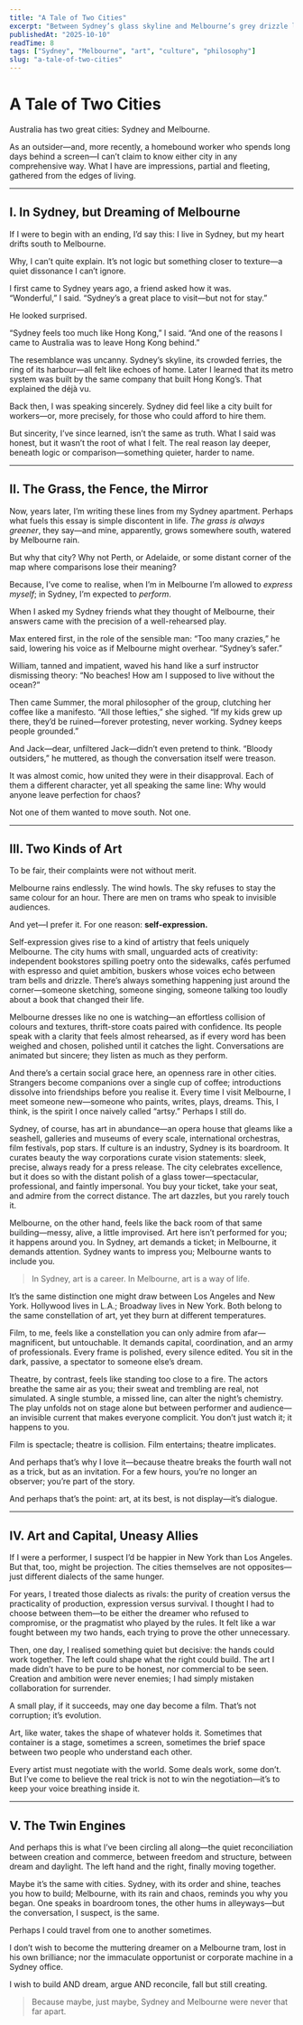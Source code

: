 ```yaml
---
title: "A Tale of Two Cities"
excerpt: "Between Sydney’s glass skyline and Melbourne’s grey drizzle lies a rhythm of life—the tension between art as a career and art as a way of being."
publishedAt: "2025-10-10"
readTime: 8
tags: ["Sydney", "Melbourne", "art", "culture", "philosophy"]
slug: "a-tale-of-two-cities"
---
```


# **A Tale of Two Cities**

Australia has two great cities: Sydney and Melbourne.  

As an outsider—and, more recently, a homebound worker who spends long days behind a screen—I can’t claim to know either city in any comprehensive way. What I have are impressions, partial and fleeting, gathered from the edges of living.  

---

## **I. In Sydney, but Dreaming of Melbourne**

If I were to begin with an ending, I’d say this: I live in Sydney, but my heart drifts south to Melbourne.  

Why, I can’t quite explain. It’s not logic but something closer to texture—a quiet dissonance I can’t ignore.  

I first came to Sydney years ago, a friend asked how it was.  
“Wonderful,” I said. “Sydney’s a great place to visit—but not for stay.”  

He looked surprised.  

“Sydney feels too much like Hong Kong,” I said. “And one of the reasons I came to Australia was to leave Hong Kong behind.”  

The resemblance was uncanny. Sydney’s skyline, its crowded ferries, the ring of its harbour—all felt like echoes of home. Later I learned that its metro system was built by the same company that built Hong Kong’s. That explained the déjà vu.  

Back then, I was speaking sincerely. Sydney did feel like a city built for workers—or, more precisely, for those who could afford to hire them. 

But sincerity, I’ve since learned, isn’t the same as truth. What I said was honest, but it wasn’t the root of what I felt. The real reason lay deeper, beneath logic or comparison—something quieter, harder to name.

---

## **II. The Grass, the Fence, the Mirror**

Now, years later, I’m writing these lines from my Sydney apartment. Perhaps what fuels this essay is simple discontent in life. *The grass is always greener*, they say—and mine, apparently, grows somewhere south, watered by Melbourne rain.

But why that city? Why not Perth, or Adelaide, or some distant corner of the map where comparisons lose their meaning?

Because, I’ve come to realise, when I’m in Melbourne I’m allowed to *express myself*; in Sydney, I’m expected to *perform*.

When I asked my Sydney friends what they thought of Melbourne, their answers came with the precision of a well-rehearsed play.

Max entered first, in the role of the sensible man:
“Too many crazies,” he said, lowering his voice as if Melbourne might overhear. “Sydney’s safer.”

William, tanned and impatient, waved his hand like a surf instructor dismissing theory:
“No beaches! How am I supposed to live without the ocean?”

Then came Summer, the moral philosopher of the group, clutching her coffee like a manifesto.
“All those lefties,” she sighed. “If my kids grew up there, they’d be ruined—forever protesting, never working. Sydney keeps people grounded.”

And Jack—dear, unfiltered Jack—didn’t even pretend to think.
“Bloody outsiders,” he muttered, as though the conversation itself were treason.

It was almost comic, how united they were in their disapproval. Each of them a different character, yet all speaking the same line: Why would anyone leave perfection for chaos?

Not one of them wanted to move south.
Not one.

---

## **III. Two Kinds of Art**

To be fair, their complaints were not without merit.  

Melbourne rains endlessly. The wind howls. The sky refuses to stay the same colour for an hour. There are men on trams who speak to invisible audiences.  

And yet—I prefer it. For one reason: **self-expression.**  

Self-expression gives rise to a kind of artistry that feels uniquely Melbourne. The city hums with small, unguarded acts of creativity: independent bookstores spilling poetry onto the sidewalks, cafés perfumed with espresso and quiet ambition, buskers whose voices echo between tram bells and drizzle. There’s always something happening just around the corner—someone sketching, someone singing, someone talking too loudly about a book that changed their life.

Melbourne dresses like no one is watching—an effortless collision of colours and textures, thrift-store coats paired with confidence. Its people speak with a clarity that feels almost rehearsed, as if every word has been weighed and chosen, polished until it catches the light. Conversations are animated but sincere; they listen as much as they perform.

And there’s a certain social grace here, an openness rare in other cities. Strangers become companions over a single cup of coffee; introductions dissolve into friendships before you realise it. Every time I visit Melbourne, I meet someone new—someone who paints, writes, plays, dreams. This, I think, is the spirit I once naively called “artsy.” Perhaps I still do.

Sydney, of course, has art in abundance—an opera house that gleams like a seashell, galleries and museums of every scale, international orchestras, film festivals, pop stars. If culture is an industry, Sydney is its boardroom. It curates beauty the way corporations curate vision statements: sleek, precise, always ready for a press release. The city celebrates excellence, but it does so with the distant polish of a glass tower—spectacular, professional, and faintly impersonal. You buy your ticket, take your seat, and admire from the correct distance. The art dazzles, but you rarely touch it.

Melbourne, on the other hand, feels like the back room of that same building—messy, alive, a little improvised. Art here isn’t performed for you; it happens around you. In Sydney, art demands a ticket; in Melbourne, it demands attention. Sydney wants to impress you; Melbourne wants to include you. 

>In Sydney, art is a career. In Melbourne, art is a way of life.

It’s the same distinction one might draw between Los Angeles and New York.
Hollywood lives in L.A.; Broadway lives in New York.
Both belong to the same constellation of art, yet they burn at different temperatures.

Film, to me, feels like a constellation you can only admire from afar—magnificent, but untouchable. It demands capital, coordination, and an army of professionals. Every frame is polished, every silence edited. You sit in the dark, passive, a spectator to someone else’s dream.

Theatre, by contrast, feels like standing too close to a fire. The actors breathe the same air as you; their sweat and trembling are real, not simulated. A single stumble, a missed line, can alter the night’s chemistry. The play unfolds not on stage alone but between performer and audience—an invisible current that makes everyone complicit. You don’t just watch it; it happens to you.

Film is spectacle; theatre is collision.
Film entertains; theatre implicates.

And perhaps that’s why I love it—because theatre breaks the fourth wall not as a trick, but as an invitation. For a few hours, you’re no longer an observer; you’re part of the story. 

And perhaps that’s the point: art, at its best, is not display—it’s dialogue.  

---

## **IV. Art and Capital, Uneasy Allies**

If I were a performer, I suspect I’d be happier in New York than Los Angeles.
But that, too, might be projection. The cities themselves are not opposites—just different dialects of the same hunger.

For years, I treated those dialects as rivals: the purity of creation versus the practicality of production, expression versus survival. I thought I had to choose between them—to be either the dreamer who refused to compromise, or the pragmatist who played by the rules. It felt like a war fought between my two hands, each trying to prove the other unnecessary.

Then, one day, I realised something quiet but decisive: the hands could work together. The left could shape what the right could build. The art I made didn’t have to be pure to be honest, nor commercial to be seen. Creation and ambition were never enemies; I had simply mistaken collaboration for surrender.

A small play, if it succeeds, may one day become a film. That’s not corruption; it’s evolution.

Art, like water, takes the shape of whatever holds it. Sometimes that container is a stage, sometimes a screen, sometimes the brief space between two people who understand each other.

Every artist must negotiate with the world. Some deals work, some don’t. But I’ve come to believe the real trick is not to win the negotiation—it’s to keep your voice breathing inside it.

---

## **V. The Twin Engines**

And perhaps this is what I’ve been circling all along—the quiet reconciliation between creation and commerce, between freedom and structure, between dream and daylight. The left hand and the right, finally moving together.

Maybe it’s the same with cities. Sydney, with its order and shine, teaches you how to build; Melbourne, with its rain and chaos, reminds you why you began. One speaks in boardroom tones, the other hums in alleyways—but the conversation, I suspect, is the same.

Perhaps I could travel from one to another sometimes.

I don’t wish to become the muttering dreamer on a Melbourne tram, lost in his own brilliance; nor the immaculate opportunist or corporate machine in a Sydney office.

I wish to build AND dream, argue AND reconcile, fall but still creating.
> Because maybe, just maybe, Sydney and Melbourne were never that far apart.